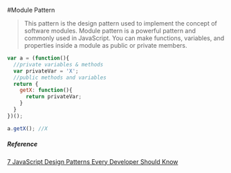 #Module Pattern

> This pattern is the design pattern used to implement the concept of software modules. Module pattern is a powerful pattern and commonly used in JavaScript.
You can make functions, variables, and properties inside a module as public or private members.

```javaScript
var a = (function(){
  //private variables & methods
  var privateVar = 'X';
  //public methods and variables
  return {
    getX: function(){
      return privateVar;
    }
  }
})();

a.getX(); //X
```

##### Reference
[7 JavaScript Design Patterns Every Developer Should Know](https://javascript.plainenglish.io/7-javascript-design-patterns-every-developer-should-know-df9c40e7debf)